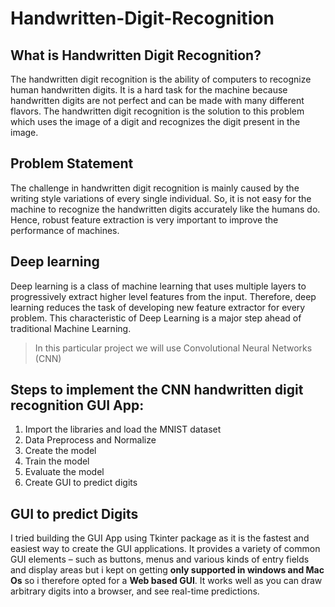 # Handwritten-Digit-Recognition

## What is Handwritten Digit Recognition?
The handwritten digit recognition is the ability of computers to recognize human handwritten digits. It is a hard task for the machine because handwritten digits are not perfect and can be made with many different flavors. The handwritten digit recognition is the solution to this problem which uses the image of a digit and recognizes the digit present in the image.

## Problem Statement
The challenge in handwritten digit recognition is mainly caused by the writing style variations of every single individual. So, it is not easy for the machine to recognize the handwritten digits accurately like the humans do. Hence, robust feature extraction is very important to improve the performance of machines.

## Deep learning
Deep learning is a class of machine learning that uses multiple layers to progressively extract higher level features from the input. Therefore, deep learning reduces the task of developing new feature extractor for every problem. This characteristic of Deep Learning is a major step ahead of traditional Machine Learning.
> In this particular project we will use Convolutional Neural Networks (CNN)

## Steps to implement the CNN handwritten digit recognition GUI App:
1. Import the libraries and load the MNIST dataset
2. Data Preprocess and Normalize
3. Create the model
4. Train the model
5. Evaluate the model
6. Create GUI to predict digits

## GUI to predict Digits
I tried building the GUI App using Tkinter package as it is the fastest and easiest way to create the GUI applications. It provides a variety of common GUI elements – such as buttons, menus and various kinds of entry fields and display areas but i kept on getting **only supported in windows and Mac Os** so i therefore opted for a **Web based GUI**. It works well as you can  draw arbitrary digits into a browser, and see real-time predictions.

